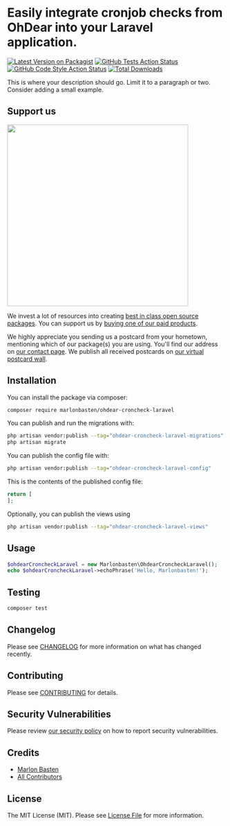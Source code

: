 # Easily integrate cronjob checks from OhDear into your Laravel application.

[![Latest Version on Packagist](https://img.shields.io/packagist/v/marlonbasten/ohdear-croncheck-laravel.svg?style=flat-square)](https://packagist.org/packages/marlonbasten/ohdear-croncheck-laravel)
[![GitHub Tests Action Status](https://img.shields.io/github/actions/workflow/status/marlonbasten/ohdear-croncheck-laravel/run-tests.yml?branch=main&label=tests&style=flat-square)](https://github.com/marlonbasten/ohdear-croncheck-laravel/actions?query=workflow%3Arun-tests+branch%3Amain)
[![GitHub Code Style Action Status](https://img.shields.io/github/actions/workflow/status/marlonbasten/ohdear-croncheck-laravel/fix-php-code-style-issues.yml?branch=main&label=code%20style&style=flat-square)](https://github.com/marlonbasten/ohdear-croncheck-laravel/actions?query=workflow%3A"Fix+PHP+code+style+issues"+branch%3Amain)
[![Total Downloads](https://img.shields.io/packagist/dt/marlonbasten/ohdear-croncheck-laravel.svg?style=flat-square)](https://packagist.org/packages/marlonbasten/ohdear-croncheck-laravel)

This is where your description should go. Limit it to a paragraph or two. Consider adding a small example.

## Support us

[<img src="https://github-ads.s3.eu-central-1.amazonaws.com/ohdear-croncheck-laravel.jpg?t=1" width="419px" />](https://spatie.be/github-ad-click/ohdear-croncheck-laravel)

We invest a lot of resources into creating [best in class open source packages](https://spatie.be/open-source). You can support us by [buying one of our paid products](https://spatie.be/open-source/support-us).

We highly appreciate you sending us a postcard from your hometown, mentioning which of our package(s) you are using. You'll find our address on [our contact page](https://spatie.be/about-us). We publish all received postcards on [our virtual postcard wall](https://spatie.be/open-source/postcards).

## Installation

You can install the package via composer:

```bash
composer require marlonbasten/ohdear-croncheck-laravel
```

You can publish and run the migrations with:

```bash
php artisan vendor:publish --tag="ohdear-croncheck-laravel-migrations"
php artisan migrate
```

You can publish the config file with:

```bash
php artisan vendor:publish --tag="ohdear-croncheck-laravel-config"
```

This is the contents of the published config file:

```php
return [
];
```

Optionally, you can publish the views using

```bash
php artisan vendor:publish --tag="ohdear-croncheck-laravel-views"
```

## Usage

```php
$ohdearCroncheckLaravel = new Marlonbasten\OhdearCroncheckLaravel();
echo $ohdearCroncheckLaravel->echoPhrase('Hello, Marlonbasten!');
```

## Testing

```bash
composer test
```

## Changelog

Please see [CHANGELOG](CHANGELOG.md) for more information on what has changed recently.

## Contributing

Please see [CONTRIBUTING](CONTRIBUTING.md) for details.

## Security Vulnerabilities

Please review [our security policy](../../security/policy) on how to report security vulnerabilities.

## Credits

- [Marlon Basten](https://github.com/marlonbasten)
- [All Contributors](../../contributors)

## License

The MIT License (MIT). Please see [License File](LICENSE.md) for more information.
